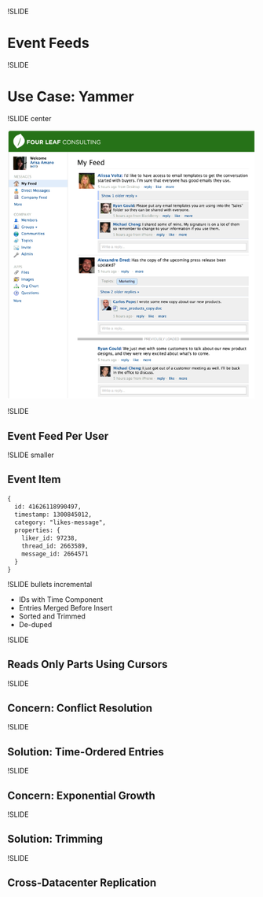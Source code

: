 !SLIDE

# Event Feeds #

!SLIDE

# Use Case: Yammer #

!SLIDE center

![Yammer Feed](yammer.png)

!SLIDE

## Event Feed Per User ##

!SLIDE smaller

## Event Item ##

    {
      id: 41626118990497,
      timestamp: 1300845012,
      category: "likes-message",
      properties: {
        liker_id: 97238,
        thread_id: 2663589,
        message_id: 2664571
      }
    }

!SLIDE bullets incremental

* IDs with Time Component
* Entries Merged Before Insert
* Sorted and Trimmed
* De-duped

!SLIDE

## Reads Only Parts Using Cursors ##

!SLIDE

## Concern: Conflict Resolution ##

!SLIDE

## Solution: Time-Ordered Entries ##

!SLIDE

## Concern: Exponential Growth ##

!SLIDE

## Solution: Trimming ##

!SLIDE

## Cross-Datacenter Replication ##
